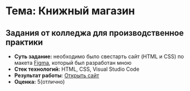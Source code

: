 # Тема: Книжный магазин

## Задания от колледжа для производственное практики
- __Суть задание:__ необходимо было свестарть сайт (HTML и CSS) по макета [Figma](https://www.figma.com/design/EX8RjpRhYqEMojlpzMIbTr/%D0%9A%D0%BD%D0%B8%D0%B6%D0%BD%D1%8B%D0%B9-%D0%BC%D0%B0%D0%B3%D0%B0%D0%B7%D0%B8%D0%BD?node-id=0-1&t=zMoPixeNVVWLZEjS-1), который был разработан мною
- __Стек технологий:__ HTML, CSS, Visual Studio Code
- __Результат работы__: [Открыть сайт](https://webflomd.github.io/Book_Shop/)
- __Оценка:__ 5(отлично)
